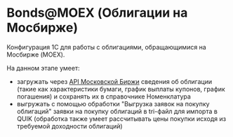 # Bonds@MOEX (Облигации на Мосбирже)

Конфигурация 1С для работы с облигациями, обращающимися на Мосбирже (MOEX).

На данном этапе умеет:
* загружать через [API Московской Биржи](https://www.moex.com/a2193) сведения об облигации (такие как характеристики бумаги, график выплаты купонов, график погашения) и сохранять их в справочнике Номенклатура
* выгружать с помощью обработки "Выгрузка заявок на покупку облигаций" заявки на покупку облигаций в tri-файл для импорта в QUIK (обработка также умеет рассчитывать цены покупки исходя из требуемой доходности облигаций)
